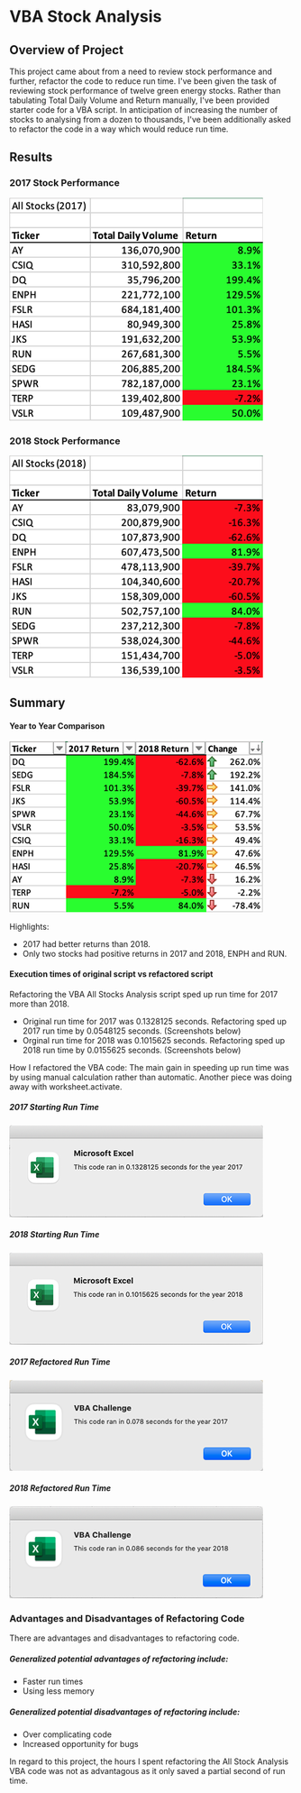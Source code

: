 # VBA Stock Analysis
 

## Overview of Project
This project came about from a need to review stock performance and further, refactor the code to reduce run time. I've been given the task of reviewing stock performance of twelve green energy stocks. Rather than tabulating Total Daily Volume and Return manually, I've been provided starter code for a VBA script. In anticipation of increasing the number of stocks to analysing from a dozen to thousands, I've been additionally asked to refactor the code in a way which would reduce run time. 

## Results

### 2017 Stock Performance
![2017 Stock Performance](https://github.com/SidneyHollingsworth/stock-analysis/blob/0ca17f30b627400ccf14fad89a18d47471a4f2f6/Resources/VBA_Challenge_2017_Output.png)

### 2018 Stock Performance
![2018 Stock Performance](https://github.com/SidneyHollingsworth/stock-analysis/blob/0ca17f30b627400ccf14fad89a18d47471a4f2f6/Resources/VBA_Challenge_2018_Output.png)

## Summary 

#### Year to Year Comparison
![Year to Year Comparison](https://github.com/SidneyHollingsworth/stock-analysis/blob/5386966c36c3546338fca4205506c2897c8285e2/Resources/Change_Over_Year.png)

Highlights:
- 2017 had better returns than 2018. 
- Only two stocks had positive returns in 2017 and 2018, ENPH and RUN.

#### Execution times of original script vs refactored script

Refactoring the VBA All Stocks Analysis script sped up run time for 2017 more than 2018.
- Original run time for 2017 was 0.1328125 seconds. Refactoring sped up 2017 run time by 0.0548125 seconds. (Screenshots below)
- Orginal run time for 2018 was 0.1015625 seconds. Refactoring sped up 2018 run time by 0.0155625 seconds. (Screenshots below)

How I refactored the VBA code: The main gain in speeding up run time was by using manual calculation rather than automatic. Another piece was doing away with worksheet.activate.


##### 2017 Starting Run Time
![2017 Starting Run Time](https://github.com/SidneyHollingsworth/stock-analysis/blob/0ca17f30b627400ccf14fad89a18d47471a4f2f6/Resources/2017_Starting_Run_Time.png)

##### 2018 Starting Run Time
![2018 Starting Run Time](https://github.com/SidneyHollingsworth/stock-analysis/blob/0ca17f30b627400ccf14fad89a18d47471a4f2f6/Resources/2018_Starting_run_time.png)

##### 2017 Refactored Run Time
![2017 Refactored Run Time](https://github.com/SidneyHollingsworth/stock-analysis/blob/0ca17f30b627400ccf14fad89a18d47471a4f2f6/Resources/VBA_Challenge_2017.png)

##### 2018 Refactored Run Time
![2018 Refactored Run Time](https://github.com/SidneyHollingsworth/stock-analysis/blob/0ca17f30b627400ccf14fad89a18d47471a4f2f6/Resources/VBA_Challenge_2018.png)

### Advantages and Disadvantages of Refactoring Code
There are advantages and disadvantages to refactoring code. 

##### Generalized potential advantages of refactoring include:
- Faster run times
- Using less memory

##### Generalized potential disadvantages of refactoring include:
- Over complicating code
- Increased opportunity for bugs

In regard to this project, the hours I spent refactoring the All Stock Analysis VBA code was not as advantagous as it only saved a partial second of run time.
